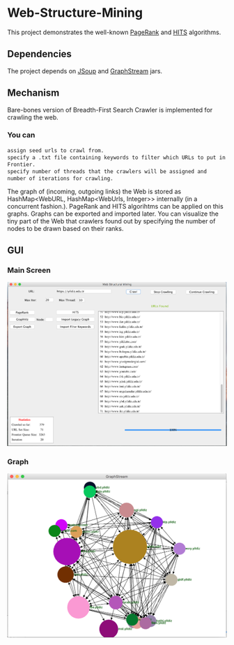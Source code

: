 # Web-Structure-Mining

This project demonstrates the well-known <a href="http://www.cs.princeton.edu/~chazelle/courses/BIB/pagerank.htm">PageRank</a>
and <a href="http://www.math.cornell.edu/~mec/Winter2009/RalucaRemus/Lecture4/lecture4.html">HITS</a> algorithms.

## Dependencies 

The project depends on <a href="https://jsoup.org">JSoup</a> and <a href="http://graphstream-project.org">GraphStream</a>
jars.

## Mechanism

Bare-bones version of Breadth-First Search Crawler is implemented for crawling the web. 
### You can 
    assign seed urls to crawl from.
    specify a .txt file containing keywords to filter which URLs to put in Frontier.
    specify number of threads that the crawlers will be assigned and number of iterations for crawling.
The graph of (incoming, outgoing links) the Web is stored as HashMap<WebURL, HashMap<WebUrls, Integer>> internally (in a concurrent fashion.). PageRank and HITS algorihtms can be applied on this graphs. Graphs can be exported and imported later.
You can visualize the tiny part of the Web that crawlers found out by specifying the number of nodes to be drawn based on their ranks. 

## GUI
### Main Screen
<img src="https://github.com/azadyasar/Web-Structure-Mining/blob/master/res/main_1.png" alt="https://github.com/azadyasar/Web-Structure-Mining/blob/master/res/main_1.png">

### Graph

<img src="https://github.com/azadyasar/Web-Structure-Mining/blob/master/res/graph_1.png" alt="https://github.com/azadyasar/Web-Structure-Mining/blob/master/res/graph_1.png">

    
